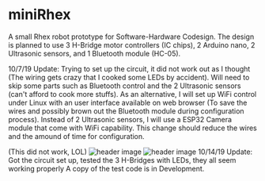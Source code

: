# miniRhex
A small Rhex robot prototype for Software-Hardware Codesign. The design is planned to use 3 H-Bridge motor controllers (IC chips), 2 Arduino nano, 2 Ultrasonic sensors, and 1 Bluetooth module (HC-05).

10/7/19 Update:
Trying to set up the circuit, it did not work out as I thought (The wiring gets crazy that I cooked some LEDs by accident). Will need to skip some parts such as Bluetooth control and the 2 Ultrasonic sensors (can't afford to cook more stuffs). As an alternative, I will set up WiFi control under Linux with an user interface available on web browser (To save the wires and possibly brown out the Bluetooth module during configuration process). Instead of 2 Ultrasonic sensors, I will use a ESP32 Camera module that come with WiFi capability. This change should reduce the wires and the amound of time for configuration.

(This did not work, LOL)
![header image](https://github.com/zhengronggift/miniRhex/blob/master/image/image2.jpeg?raw=true)
![header image]()
10/14/19 Update:
Got the circuit set up, tested the 3 H-Bridges with LEDs, they all seem working properly
A copy of the test code is in Development.
